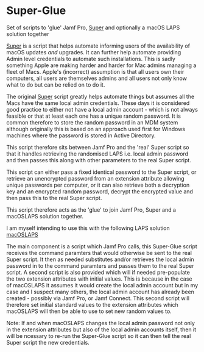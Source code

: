 # Super-Glue
Set of scripts to 'glue' Jamf Pro, [Super](https://github.com/Macjutsu/super) and optionally a macOS LAPS solution together

[Super](https://github.com/Macjutsu/super) is a script that helps automate informing users of the availability of macOS updates _and_ upgrades. It can further help automate providing Admin level credentials to automate such installations. This is sadly something Apple are making harder and harder for Mac admins managing a fleet of Macs. Apple's (incorrect) assumption is that all users own their computers, all users are themselves admins and all users not only know what to do but can be relied on to do it.

The original [Super](https://github.com/Macjutsu/super) script greatly helps automate things but assumes all the Macs have the same local admin credentials. These days it is considered good practice to either not have a local admin account - which is not always feasible or that at least each one has a unique random password. It is common therefore to store the random password in an MDM system although originally this is based on an approach used first for Windows machines where the password is stored in Active Directory.

This script therefore sits between Jamf Pro and the 'real' Super script so that it handles retrieving the randomised LAPS i.e. local admin password and then passes this along with other parameters to the real Super script.

This script can either pass a fixed identical password to the Super script, or retrieve an unencrypted password from an extension attribute allowing unique passwords per computer, or it can also retrieve both a decryption key and an encrypted random password, decrypt the encrypted value and then pass this to the real Super script.

This script therefore acts as the 'glue' to join Jamf Pro, Super and a macOSLAPS solution together.

I am myself intending to use this with the following LAPS solution [macOSLAPS](https://github.com/PezzaD84/macOSLAPS)

The main component is a script which Jamf Pro calls, this Super-Glue script receives the command paramters that would otherwise be sent to the real Super script. It then as needed substitutes and/or retrieves the local admin password in to the command paramters and passes them to the real Super script. A second script is also provided which will if needed pre-populate the two extension attributes with initial values. This is because in the case of macOSLAPS it assumes it would create the local admin account but in my case and I suspect many others, the local admin account has already been created - possibly via Jamf Pro, or Jamf Connect. This second script will therefore set initial standard values to the extension attributes which macOSLAPS will then be able to use to set new random values to.

Note: If and when macOSLAPS changes the local admin password not only in the extension attributes but also of the local admin accounts itself, then it will be ncessary to re-run the Super-Glue script so it can then tell the real Super script the new credentials.
